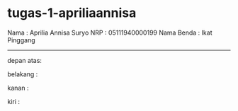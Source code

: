 # tugas-1-apriliaannisa
Nama : Aprilia Annisa Suryo
NRP : 05111940000199
Nama Benda : Ikat Pinggang

---
depan atas:


belakang :


kanan :


kiri :

